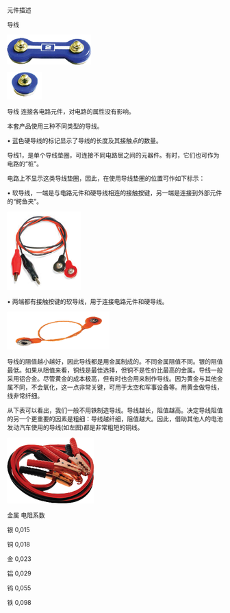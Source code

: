 元件描述

导线

![](010p1.png)

![](010p2.png)

导线 连接各电路元件，对电路的属性没有影响。

本套产品使用三种不同类型的导线。


• 蓝色硬导线的标记显示了导线的长度及其接触点的数量。

导线1，是单个导线垫圈，可连接不同电路层之间的元器件。有时，它们也可作为电路的“桩”。

电路上不显示这类导线垫圈，因此，在使用导线垫圈的位置可作如下标示：


• 软导线，一端是与电路元件和硬导线相连的接触按键，另一端是连接到外部元件的“鳄鱼夹”。

![](010p3.png)

• 两端都有接触按键的软导线，用于连接电路元件和硬导线。

![](010p5.png)

导线的阻值越小越好，因此导线都是用金属制成的。不同金属阻值不同。银的阻值最低。如果从阻值来看，铜线是最佳选择，但铜不是性价比最高的金属。导线一般采用铝合金。尽管黄金的成本极高，但有时也会用来制作导线。因为黄金与其他金属不同，不会氧化，这一点非常关键，可用于太空和军事设备等。用黄金做导线，线非常纤细。

从下表可以看出，我们一般不用铁制造导线。导线越长，阻值越高。决定导线阻值的另一个更重要的因素是粗细：导线越纤细，阻值越大。因此，借助其他人的电池发动汽车使用的导线(如左图)都是非常粗短的铜线。

![](010p4.png)

金属 电阻系数

银 0,015

铜 0,018

金 0,023

铝 0,029

钨 0,055

铁 0,098
